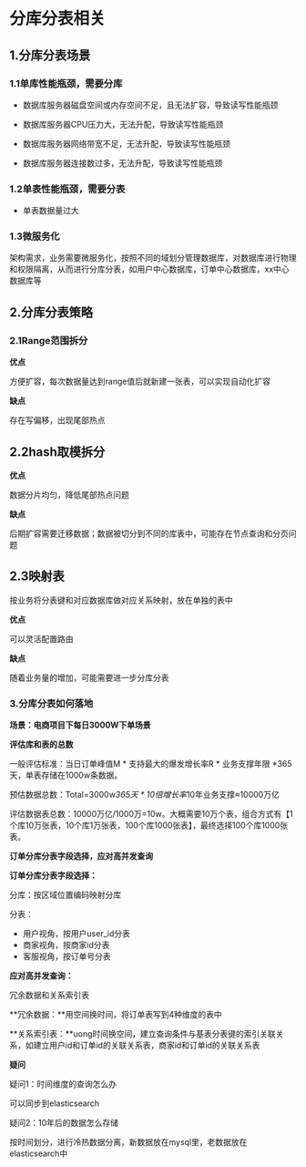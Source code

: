 # 分库分表相关



## 1.分库分表场景



### 1.1单库性能瓶颈，需要分库

+ 数据库服务器磁盘空间或内存空间不足，且无法扩容，导致读写性能瓶颈

+ 数据库服务器CPU压力大，无法升配，导致读写性能瓶颈

+ 数据库服务器网络带宽不足，无法升配，导致读写性能瓶颈

+ 数据库服务器连接数过多，无法升配，导致读写性能瓶颈

  

### 1.2单表性能瓶颈，需要分表

* 单表数据量过大



### 1.3微服务化

架构需求，业务需要微服务化，按照不同的域划分管理数据库，对数据库进行物理和权限隔离，从而进行分库分表，如用户中心数据库，订单中心数据库，xx中心数据库等







## 2.分库分表策略



### 2.1Range范围拆分



**优点**

方便扩容，每次数据量达到range值后就新建一张表，可以实现自动化扩容

**缺点**

存在写偏移，出现尾部热点





## 2.2hash取模拆分

**优点**

数据分片均匀，降低尾部热点问题

**缺点**

后期扩容需要迁移数据；数据被切分到不同的库表中，可能存在节点查询和分页问题



## 2.3映射表

按业务将分表键和对应数据库做对应关系映射，放在单独的表中

**优点**

可以灵活配置路由

**缺点**

随着业务量的增加，可能需要进一步分库分表







### 3.分库分表如何落地

**场景：电商项目下每日3000W下单场景**

**评估库和表的总数**

一般评估标准：当日订单峰值M * 支持最大的爆发增长率R * 业务支撑年限 *365天，单表存储在1000w条数据。

预估数据总数：Total=3000w*365天 * 10倍增长率*10年业务支撑≈10000万亿

评估数据表总数：10000万亿/1000万=10w。大概需要10万个表，组合方式有【1个库10万张表，10个库1万张表，100个库1000张表】，最终选择100个库1000张表。



**订单分库分表字段选择，应对高并发查询**

**订单分库分表字段选择：**

分库：按区域位置编码映射分库

分表：

+ 用户视角，按用户user_id分表
+ 商家视角，按商家id分表
+ 客服视角，按订单号分表



**应对高并发查询：**

冗余数据和关系索引表

**冗余数据：**用空间换时间，将订单表写到4种维度的表中

**关系索引表：**uong时间换空间，建立查询条件与基表分表键的索引关联关系，如建立用户id和订单id的关联关系表，商家id和订单id的关联关系表







**疑问**

疑问1：时间维度的查询怎么办

可以同步到elasticsearch



疑问2：10年后的数据怎么存储

按时间划分，进行冷热数据分离，新数据放在mysql里，老数据放在elasticsearch中















